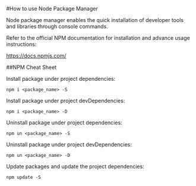 #How to use Node Package Manager

Node package manager enables the quick installation of developer tools and libraries through console commands.

Refer to the official NPM documentation for installation and advance usage instructions:

https://docs.npmjs.com/

##NPM Cheat Sheet

Install package under project dependencies:

`npm i <package_name> -S`

Install package under project devDependencies:

`npm i <package_name> -D`

Uninstall package under project dependencies:

`npm un <package_name> -S`

Uninstall package under project devDependencies:

`npm un <package_name> -D`

Update packages and update the project dependencies:

`npm update -S`

